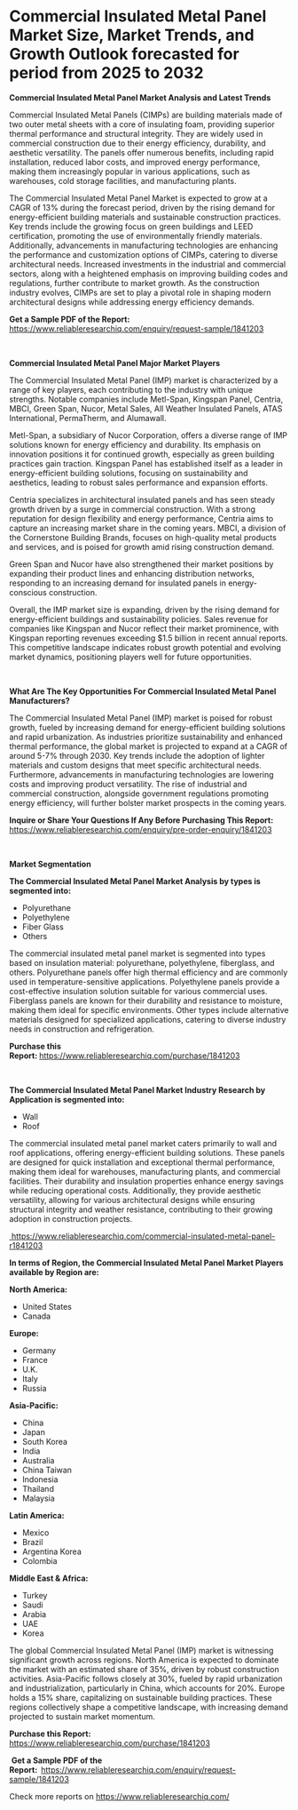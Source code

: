 <p><h1>Commercial Insulated Metal Panel Market Size, Market Trends, and Growth Outlook forecasted for period from 2025 to 2032</h1></p><p><strong>Commercial Insulated Metal Panel Market Analysis and Latest Trends</strong></p>
<p><p>Commercial Insulated Metal Panels (CIMPs) are building materials made of two outer metal sheets with a core of insulating foam, providing superior thermal performance and structural integrity. They are widely used in commercial construction due to their energy efficiency, durability, and aesthetic versatility. The panels offer numerous benefits, including rapid installation, reduced labor costs, and improved energy performance, making them increasingly popular in various applications, such as warehouses, cold storage facilities, and manufacturing plants.</p><p>The Commercial Insulated Metal Panel Market is expected to grow at a CAGR of 13% during the forecast period, driven by the rising demand for energy-efficient building materials and sustainable construction practices. Key trends include the growing focus on green buildings and LEED certification, promoting the use of environmentally friendly materials. Additionally, advancements in manufacturing technologies are enhancing the performance and customization options of CIMPs, catering to diverse architectural needs. Increased investments in the industrial and commercial sectors, along with a heightened emphasis on improving building codes and regulations, further contribute to market growth. As the construction industry evolves, CIMPs are set to play a pivotal role in shaping modern architectural designs while addressing energy efficiency demands.</p></p>
<p><strong>Get a Sample PDF of the Report:&nbsp;</strong> <a href="https://www.reliableresearchiq.com/enquiry/request-sample/1841203?utm_campaign=3071&utm_medium=2&utm_source=Github&utm_content=ia&utm_term=03042025&utm_id=commercial-insulated-metal-panel">https://www.reliableresearchiq.com/enquiry/request-sample/1841203</a></p>
<p>&nbsp;</p>
<p><strong>Commercial Insulated Metal Panel Major Market Players</strong></p>
<p><p>The Commercial Insulated Metal Panel (IMP) market is characterized by a range of key players, each contributing to the industry with unique strengths. Notable companies include Metl-Span, Kingspan Panel, Centria, MBCI, Green Span, Nucor, Metal Sales, All Weather Insulated Panels, ATAS International, PermaTherm, and Alumawall.</p><p>Metl-Span, a subsidiary of Nucor Corporation, offers a diverse range of IMP solutions known for energy efficiency and durability. Its emphasis on innovation positions it for continued growth, especially as green building practices gain traction. Kingspan Panel has established itself as a leader in energy-efficient building solutions, focusing on sustainability and aesthetics, leading to robust sales performance and expansion efforts.</p><p>Centria specializes in architectural insulated panels and has seen steady growth driven by a surge in commercial construction. With a strong reputation for design flexibility and energy performance, Centria aims to capture an increasing market share in the coming years. MBCI, a division of the Cornerstone Building Brands, focuses on high-quality metal products and services, and is poised for growth amid rising construction demand.</p><p>Green Span and Nucor have also strengthened their market positions by expanding their product lines and enhancing distribution networks, responding to an increasing demand for insulated panels in energy-conscious construction.</p><p>Overall, the IMP market size is expanding, driven by the rising demand for energy-efficient buildings and sustainability policies. Sales revenue for companies like Kingspan and Nucor reflect their market prominence, with Kingspan reporting revenues exceeding $1.5 billion in recent annual reports. This competitive landscape indicates robust growth potential and evolving market dynamics, positioning players well for future opportunities.</p></p>
<p>&nbsp;</p>
<p><strong>What Are The Key Opportunities For Commercial Insulated Metal Panel Manufacturers?</strong></p>
<p><p>The Commercial Insulated Metal Panel (IMP) market is poised for robust growth, fueled by increasing demand for energy-efficient building solutions and rapid urbanization. As industries prioritize sustainability and enhanced thermal performance, the global market is projected to expand at a CAGR of around 5-7% through 2030. Key trends include the adoption of lighter materials and custom designs that meet specific architectural needs. Furthermore, advancements in manufacturing technologies are lowering costs and improving product versatility. The rise of industrial and commercial construction, alongside government regulations promoting energy efficiency, will further bolster market prospects in the coming years.</p></p>
<p><strong>Inquire or Share Your Questions If Any Before Purchasing This Report:</strong> <a href="https://www.reliableresearchiq.com/enquiry/pre-order-enquiry/1841203?utm_campaign=3071&utm_medium=2&utm_source=Github&utm_content=ia&utm_term=03042025&utm_id=commercial-insulated-metal-panel">https://www.reliableresearchiq.com/enquiry/pre-order-enquiry/1841203</a></p>
<p>&nbsp;</p>
<p><strong>Market Segmentation</strong></p>
<p><strong>The Commercial Insulated Metal Panel Market Analysis by types is segmented into:</strong></p>
<p><ul><li>Polyurethane</li><li>Polyethylene</li><li>Fiber Glass</li><li>Others</li></ul></p>
<p><p>The commercial insulated metal panel market is segmented into types based on insulation material: polyurethane, polyethylene, fiberglass, and others. Polyurethane panels offer high thermal efficiency and are commonly used in temperature-sensitive applications. Polyethylene panels provide a cost-effective insulation solution suitable for various commercial uses. Fiberglass panels are known for their durability and resistance to moisture, making them ideal for specific environments. Other types include alternative materials designed for specialized applications, catering to diverse industry needs in construction and refrigeration.</p></p>
<p><strong>Purchase this Report:&nbsp;</strong><a href="https://www.reliableresearchiq.com/purchase/1841203?utm_campaign=3071&utm_medium=2&utm_source=Github&utm_content=ia&utm_term=03042025&utm_id=commercial-insulated-metal-panel">https://www.reliableresearchiq.com/purchase/1841203</a></p>
<p>&nbsp;</p>
<p><strong>The Commercial Insulated Metal Panel Market Industry Research by Application is segmented into:</strong></p>
<p><ul><li>Wall</li><li>Roof</li></ul></p>
<p><p>The commercial insulated metal panel market caters primarily to wall and roof applications, offering energy-efficient building solutions. These panels are designed for quick installation and exceptional thermal performance, making them ideal for warehouses, manufacturing plants, and commercial facilities. Their durability and insulation properties enhance energy savings while reducing operational costs. Additionally, they provide aesthetic versatility, allowing for various architectural designs while ensuring structural integrity and weather resistance, contributing to their growing adoption in construction projects.</p></p>
<p><a href="https://www.reliableresearchiq.com/commercial-insulated-metal-panel-r1841203?utm_campaign=3071&utm_medium=2&utm_source=Github&utm_content=ia&utm_term=03042025&utm_id=commercial-insulated-metal-panel">&nbsp;https://www.reliableresearchiq.com/commercial-insulated-metal-panel-r1841203</a></p>
<p><strong>In terms of Region, the Commercial Insulated Metal Panel Market Players available by Region are:</strong></p>
<p>
    <p> <strong> North America: </strong>
        <ul>
            <li>United States</li>
            <li>Canada</li>
        </ul>
        </p> 
    <p> <strong> Europe: </strong>
        <ul>
            <li>Germany</li>
            <li>France</li>
            <li>U.K.</li>
            <li>Italy</li>
            <li>Russia</li>
        </ul>
        </p> 
    <p> <strong> Asia-Pacific: </strong>
        <ul>
            <li>China</li>
            <li>Japan</li>
            <li>South Korea</li>
            <li>India</li>
            <li>Australia</li>
            <li>China Taiwan</li>
            <li>Indonesia</li>
            <li>Thailand</li>
            <li>Malaysia</li>
        </ul>
        </p> 
    <p> <strong> Latin America: </strong>
        <ul>
            <li>Mexico</li>
            <li>Brazil</li>
            <li>Argentina Korea</li>
            <li>Colombia</li>
        </ul>
        </p> 
    <p> <strong> Middle East & Africa: </strong>
        <ul>
            <li>Turkey</li>
            <li>Saudi</li>
            <li>Arabia</li>
            <li>UAE</li>
            <li>Korea</li>
        </ul>
    </p>
    </p>
<p><p>The global Commercial Insulated Metal Panel (IMP) market is witnessing significant growth across regions. North America is expected to dominate the market with an estimated share of 35%, driven by robust construction activities. Asia-Pacific follows closely at 30%, fueled by rapid urbanization and industrialization, particularly in China, which accounts for 20%. Europe holds a 15% share, capitalizing on sustainable building practices. These regions collectively shape a competitive landscape, with increasing demand projected to sustain market momentum.</p></p>
<p><strong>Purchase this Report: </strong><a href="https://www.reliableresearchiq.com/purchase/1841203?utm_campaign=3071&utm_medium=2&utm_source=Github&utm_content=ia&utm_term=03042025&utm_id=commercial-insulated-metal-panel">https://www.reliableresearchiq.com/purchase/1841203</a></p>
<p>&nbsp;<strong>Get a Sample PDF of the Report:&nbsp;&nbsp;</strong><a href="https://www.reliableresearchiq.com/enquiry/request-sample/1841203?utm_campaign=3071&utm_medium=2&utm_source=Github&utm_content=ia&utm_term=03042025&utm_id=commercial-insulated-metal-panel">https://www.reliableresearchiq.com/enquiry/request-sample/1841203</a></p>
<p><strong></strong></p>
<p>Check more reports on <a href="https://www.reliableresearchiq.com/?utm_campaign=3071&utm_medium=2&utm_source=Github&utm_content=ia&utm_term=03042025&utm_id=commercial-insulated-metal-panel">https://www.reliableresearchiq.com/</a></p>